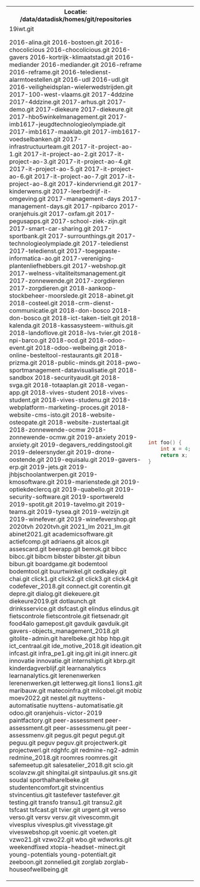 <table>
<tr>
<th> Locatie: /data/datadisk/homes/git/repositories </th>
</tr>
<tr>
<td>
19iwt.git
    
2016-alina.git
2016-bostoen.git
2016-chocolicious
2016-chocolicious.git
2016-gavers
2016-kortrijk-klimaatstad.git
2016-mediander
2016-mediander.git
2016-reframe
2016-reframe.git
2016-teledienst-alarmtoestellen.git
2016-udl
2016-udl.git
2016-veiligheidsplan-wielerwedstrijden.git
2017-100-west-vlaams.git
2017-4ddzine
2017-4ddzine.git
2017-arhus.git
2017-demo.git
2017-diekeure
2017-diekeure.git
2017-hbo5winkelmanagement.git
2017-imb1617-jeugdtechnologieolympiade.git
2017-imb1617-maaklab.git
2017-imb1617-voedselbanken.git
2017-infrastructuurteam.git
2017-it-project-ao-1.git
2017-it-project-ao-2.git
2017-it-project-ao-3.git
2017-it-project-ao-4.git
2017-it-project-ao-5.git
2017-it-project-ao-6.git
2017-it-project-ao-7.git
2017-it-project-ao-8.git
2017-kindervriend.git
2017-kinderwens.git
2017-leerbedrijf-it-omgeving.git
2017-management-days
2017-management-days.git
2017-npibarco
2017-oranjehuis.git
2017-oxfam.git
2017-pegusapps.git
2017-school-ziek-zijn.git
2017-smart-car-sharing.git
2017-sportbank.git
2017-surrounthings.git
2017-technologieolympiade.git
2017-teledienst
2017-teledienst.git
2017-toegepaste-informatica-ao.git
2017-vereniging-plantenliefhebbers.git
2017-webshop.git
2017-welness-vitaliteitsmanagement.git
2017-zonnewende.git
2017-zorgdieren
2017-zorgdieren.git
2018-aankoop-stockbeheer-moorslede.git
2018-abinet.git
2018-costeel.git
2018-crm-dienst-communicatie.git
2018-don-bosco
2018-don-bosco.git
2018-ict-taken-tielt.git
2018-kalenda.git
2018-kassasysteem-withuis.git
2018-landoflove.git
2018-lvs-tvier.git
2018-npi-barco.git
2018-ocd.git
2018-odoo-event.git
2018-odoo-welbeing.git
2018-online-besteltool-restaurants.git
2018-prizma.git
2018-public-minds.git
2018-pwo-sportmanagement-datavisualisatie.git
2018-sandbox
2018-securityaudit.git
2018-svga.git
2018-totaaplan.git
2018-vegan-app.git
2018-vives-student
2018-vives-student.git
2018-vives-studenu.git
2018-webplatform-marketing-proces.git
2018-website-cms-isto.git
2018-website-osteopate.git
2018-website-zustertaal.git
2018-zonnewende-ocmw
2018-zonnewende-ocmw.git
2019-anxiety
2019-anxiety.git
2019-degavers_reddingstool.git
2019-deleersnyder.git
2019-drone-oostende.git
2019-equisalu.git
2019-gavers-erp.git
2019-jets.git
2019-jhbjschoolantwerpen.git
2019-kmosoftware.git
2019-marienstede.git
2019-optiekdeclercq.git
2019-quabello.git
2019-security-software.git
2019-sportwereld
2019-spotit.git
2019-tavelmo.git
2019-teams.git
2019-tysea.git
2019-welzijn.git
2019-winefever.git
2019-winefevershop.git
2020tvh
2020tvh.git
2021_lm
2021_lm.git
abinet2021.git
academicsoftware.git
actiefcomp.git
adriaens.git
alcos.git
assescard.git
beerapp.git
bemok.git
bibcc
bibcc.git
bibcm
bibster
bibster.git
bibun
bibun.git
boardgame.git
bodemtool
bodemtool.git
buurtwinkel.git
cedkaley.git
chai.git
click1.git
click2.git
click3.git
click4.git
codefever_2018.git
connect.git
corentin.git
depre.git
dialog.git
diekeuere.git
diekeure2019.git
dotlaunch.git
drinksservice.git
dsfcast.git
elindus
elindus.git
fietscontrole
fietscontrole.git
fietsenadr.git
food4alo
gamepost.git
gavduik
gavduik.git
gavers-objects_management_2018.git
gitolite-admin.git
harelbeke.git
hbp
hbp.git
ict_centraal.git
ide_motive_2018.git
ideation.git
infcast.git
infra_pe1.git
ing.git
ini.git
innerc.git
innovatie
innovatie.git
internshipti.git
kbrp.git
kinderdagverblijf.git
learnanalytics
learnanalytics.git
lerenenwerken
lerenenwerken.git
letterweg.git
lions1
lions1.git
maribauw.git
matecoinfra.git
milcobel.git
mobiz
moev2022.git
nestel.git
nuyttens-automatisatie
nuyttens-automatisatie.git
odoo.git
oranjehuis-victor-2019
paintfactory.git
peer-assessment
peer-assessment.git
peer-assessmenu.git
peer-assessmenv.git
pegus.git
pegut
pegut.git
peguu.git
peguv
peguv.git
projectwerk.git
projectwerl.git
rdghfc.git
redmine-ng2-admin
redmine_2018.git
roomres
roomres.git
safemeetup.git
salesatelier_2018.git
scio.git
scolavzw.git
shingitai.git
sintpaulus.git
sns.git
soudal
sporthalharelbeke.git
studentencomfort.git
stvincentius
stvincentius.git
tastefever
tastefever.git
testing.git
transfo
transu1.git
transu2.git
tsfcast
tsfcast.git
tvier.git
urgent.git
verso
verso.git
versv
versv.git
vivescomm.git
vivesplus
vivesplus.git
vivesstage.git
viveswebshop.git
voenic.git
voeten.git
vzwo21.git
vzwo22.git
wbo.git
wdworks.git
weekendfixed
xtopia-headset-minect.git
young-potentials
young-potentialt.git
zeeboon.git
zonnelied.git
zorglab
zorglab-houseofwellbeing.git
</td>
<td>

```c++
int foo() { 
    int x = 4;
    return x;
}
```

</td>
</tr>
</table>
